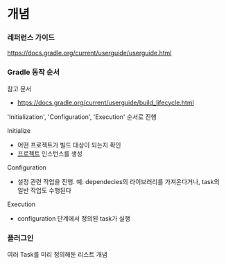 # 개념
### 레퍼런스 가이드
https://docs.gradle.org/current/userguide/userguide.html

### Gradle 동작 순서
참고 문서
- https://docs.gradle.org/current/userguide/build_lifecycle.html

'Initialization', 'Configuration', 'Execution' 순서로 진행

Initialize
- 어떤 프로젝트가 빌드 대상이 되는지 확인
- [프로젝트](https://docs.gradle.org/current/dsl/org.gradle.api.Project.html) 인스턴스를 생성

Configuration
- 설정 관련 작업을 진행. 예: dependecies의 라이브러리를 가져온다거나, task의 일반 작업도 수행된다

Execution
- configuration 단계에서 정의된 task가 실행

### 플러그인
여러 Task를 미리 정의해둔 리스트 개념
